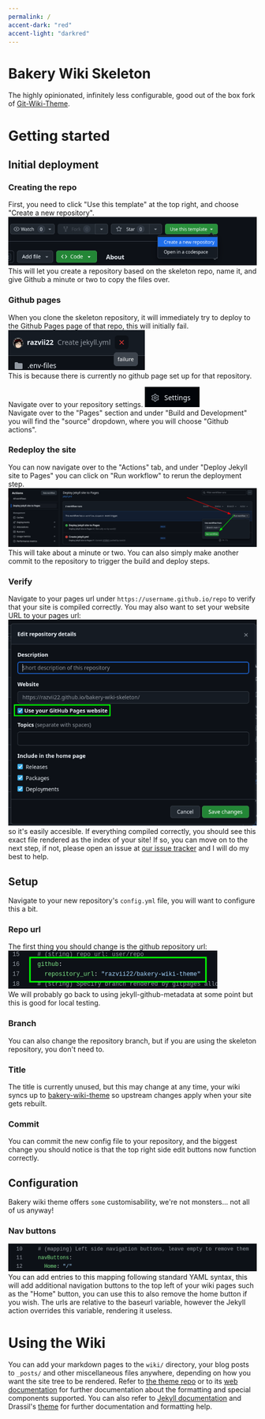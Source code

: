 ```yaml
---
permalink: /
accent-dark: "red"
accent-light: "darkred"
---
```

# Bakery Wiki Skeleton
The highly opinionated, infinitely less configurable, good out of the box fork of [Git-Wiki-Theme](https://github.com/Drassil/git-wiki-theme).

# Getting started
## Initial deployment
### Creating the repo
First, you need to click "Use this template" at the top right, and choose "Create a new repository".  
![Something has gone wrong.](assets/images/new_repo.png "New repository")  
This will let you create a repository based on the skeleton repo, name it, and give Github a minute or two to copy the files over.
### Github pages
When you clone the skeleton repository, it will immediately try to deploy to the Github Pages page of that repo, this will initially fail.  
![Something has gone wrong.](assets/images/failure.png "Build step has failed")  
This is because there is currently no github page set up for that repository.

Navigate over to your repository settings. ![Something has gone wrong.](assets/images/settings.png "Settings button")  
Navigate over to the "Pages" section and under "Build and Development" you will find the "source" dropdown, where you will choose "Github actions".

### Redeploy the site 
You can now navigate over to the "Actions" tab, and under "Deploy Jekyll site to Pages" you can click on "Run workflow" to rerun the deployment step.
![Something has gone wrong.](assets/images/run_workflow.png "Rerun the workflow to rebuild the site")  
This will take about a minute or two.
You can also simply make another commit to the repository to trigger the build and deploy steps.

### Verify
Navigate to your pages url under `https://username.github.io/repo` to verify that your site is compiled correctly.
You may also want to set your website URL to your pages url:  
![Something has gone wrong.](assets/images/use_pages_site.png)  
so it's easily accesible.
If everything compiled correctly, you should see this exact file rendered as the index of your site! If so, you can move on to the next step, if not, please open an issue at [our issue tracker](https://github.com/razvii22/bakery-wiki-skeleton/issues/new) and I will do my best to help.

## Setup
Navigate to your new repository's `config.yml` file, you will want to configure this a bit.
### Repo url
The first thing you should change is the github repository url:  
![Something has gone wrong.](assets/images/github_hack.png "I should get around to fixing this eventually.")  
We will probably go back to using jekyll-github-metadata at some point but this is good for local testing.
### Branch
You can also change the repository branch, but if you are using the skeleton repository, you don't need to.
### Title
The title is currently unused, but this may change at any time, your wiki syncs up to [bakery-wiki-theme](https://github.com/razvii22/bakery-wiki-theme) so upstream changes apply when your site gets rebuilt.
### Commit
You can commit the new config file to your repository, and the biggest change you should notice is that the top right side edit buttons now function correctly.

## Configuration
Bakery wiki theme offers `some` customisability, we're not monsters... not all of us anyway!
### Nav buttons
![Something has gone wrong.](assets/images/navButtons.png)  
You can add entries to this mapping following standard YAML syntax, this will add additional navigation buttons to the top left of your wiki pages such as the "Home" button, you can use this to also remove the home button if you wish.
The urls are relative to the baseurl variable, however the Jekyll action overrides this variable, rendering it useless.



# Using the Wiki
You can add your markdown pages to the `wiki/` directory, your blog posts to `_posts/` and other miscellaneous files anywhere, depending on how you want the site tree to be rendered.
Refer to [the theme repo](https://github.com/razvii22/bakery-wiki-theme) or to its [web documentation](https://razvii22.github.io/bakery-wiki-theme/wiki/testpage.html) for further documentation about the formatting and special components supported.
You can also refer to [Jekyll documentation](https://jekyllrb.com/docs/) and Drassil's [theme](https://github.com/Drassil/git-wiki-theme) for further documentation and formatting help.
